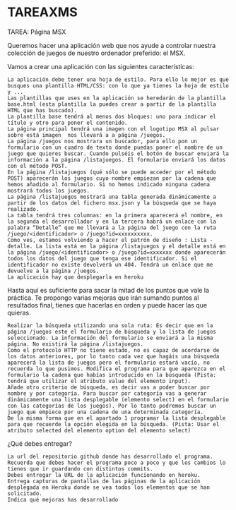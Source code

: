 # TAREAXMS

TAREA: Página MSX

Queremos hacer una aplicación web que nos ayude a controlar nuestra colección de juegos de nuestro ordenador preferido: el MSX.

Vamos a crear una aplicación con las siguientes características:

    La aplicación debe tener una hoja de estilo. Para ello lo mejor es que busques una plantilla HTML/CSS: con lo que ya tienes la hoja de estilo y ...
    Las plantillas que uses en la aplicación se heredarán de la plantilla base.html (esta plantilla la puedes crear a partir de la plantilla HTML que has buscado).
    La plantilla base tendrá al menos dos bloques: uno para indicar el título y otro para poner el contenido.
    La página principal tendrá una imagen con el logotipo MSX al pulsar sobre está imagen  nos llevará a a página /juegos.
    La página /juegos nos mostrara un buscador, para ello pon un formulario con un cuadro de texto donde puedas poner el nombre de un juego que quieres buscar. Cuando pulséis el botón de buscar enviará la información a la página /listajuegos. El formulario enviará los datos con el método POST.
    En la página /listajuegos (qué sólo se puede acceder por el método POST) aparecerán los juegos cuyo nombre empiezan por la cadena que hemos añadido al formulario. Si no hemos indicado ninguna cadena mostrará todos los juegos.
    La página /listajuegos mostrará una tabla generada dinámicamente a partir de los datos del fichero msx.json y la búsqueda que se haya realizado.
    La tabla tendrá tres columnas: en la primera aparecerá el nombre, en la segunda el desarrollador y en la tercera habrá un enlace con la palabra “Detalle” que me llevará a la página del juego con la ruta /juego/<identificador> o /juego?id=xxxxxxxxxx.
    Como ves, estamos volviendo a hacer el patrón de diseño : Lista - detalle. La lista está en la página /listajuegos y el detalle está en la página /juego/<identificador> o /juego?id=xxxxxxx donde aparecerán todos los datos del juego que tenga ese identificador. Si el identificador no existe devolverá un 404. Tendrá un enlace que me devuelve a la página /juegos.
    La aplicación hay que desplegarla en heroku

Hasta aquí es suficiente para sacar la mitad de los puntos que vale la práctica. Te propongo varias mejoras que irán sumando puntos al resultados final, tienes que hacerlas en orden y puede hacer las que quieras.

    Realizar la búsqueda utilizando una sola ruta: Es decir que en la página /juegos este el formulario de búsqueda y la lista de juegos seleccionado. La información del formulario se enviará a la misma página. No existirá la página /listajuegos.
    Como el protocolo HTTP no tiene estado, no es capaz de acordarse de los datos anteriores, por lo tanto cada vez que hagáis una búsqueda aparecerá la lista de juegos pero el formulario estará vacío, no recuerda lo que pusimos. Modifica el programa para que aparezca en el formulario la cadena que habías introducido en la búsqueda (Pista: tendrá que utilizar el atributo value del elemento input).
    Añade otro criterio de búsqueda, es decir vas a poder buscar por nombre y por categoría. Para buscar por categoría vas a generar dinámicamente una lista desplegable (elemento select) en el formulario con las categorías de los juegos). Por lo tanto podremos buscar un juego que empiece por una cadena de una determinada categoría.
    De la misma forma que en el apartado 1 programar la lista desplegable para que recuerde la opción elegida en la búsqueda. (Pista: Usar el atributo selected del elemento option del elemento select)

¿Qué debes entregar?

    La url del repositorio github donde has desarrollado el programa. Recuerda que debes hacer el programa poco a poco y que los cambios lo tienes que ir guardando con distintos commits.
    Debes entregar la URL de la aplicación funcionando en heroku.
    Entrega capturas de pantallas de las páginas de la aplicación desplegada en Heroku donde se vea todos los elementos que se han solicitado.
    Indica qué mejoras has desarrollado 
